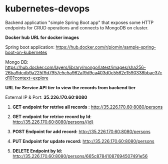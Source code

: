 # kubernetes-devops

Backend application "simple Spring Boot app" that exposes some HTTP endpoints for CRUD operations and connects to MongoDB on cluster.

**Docker hub URL for docker images**

Spring boot application: https://hub.docker.com/r/piomin/sample-spring-boot-on-kubernetes

Mongo DB: https://hub.docker.com/layers/library/mongo/latest/images/sha256-26ba9dcdb9a225f9d7957e5c5a962af9d9ca403d0c5562e1590338bbae37cd10?context=explore

**URL for Service API tier to view the records from backend tier**

External IP & Port: **35.226.170.60:8080**

1. **GET endpoint for retrive all records** : http://35.226.170.60:8080/persons

2. **GET endpoint for retrive record by Id**: http://35.226.170.60:8080/persons/{id}

3. **POST Endpoint for add record:** http://35.226.170.60:8080/persons

4. **PUT Endpoint for update record:** http://35.226.170.60:8080/persons

5. **DELETE Endpoint by Id:** http://35.226.170.60:8080/persons/665c87841087694507491e56







